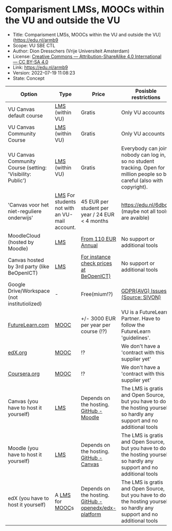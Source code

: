 # Comparisment LMSs, MOOCs within the VU and outside the VU

* Title: Comparisment LMSs, MOOCs within the VU and outside the VU](https://edu.nl/armb9
* Scope: VU SBE CTL 
* Author: Dion Dresschers (Vrije Universiteit Amsterdam)
* License: [Creative Commons — Attribution-ShareAlike 4.0 International — CC BY-SA 4.0](https://creativecommons.org/licenses/by-sa/4.0/)
* Link: https://edu.nl/armb9
* Version: 2022-07-19 11:08:23
* State: Concept

|Option|Type|Price|Posisble restrictions|
|------|---------------------|-----|-|
|VU Canvas default course|[LMS](https://en.wikipedia.org/wiki/Learning_management_system) (within VU)|Gratis|Only VU accounts|
|VU Canvas Community Course|[LMS](https://en.wikipedia.org/wiki/Learning_management_system) (within VU)|Gratis|Only VU accounts|
|VU Canvas Community Course (setting: 'Visibility: Public')|[LMS](https://en.wikipedia.org/wiki/Learning_management_system) (within VU)|Gratis|Everybody can join, nobody can log in, so no student tracking. Open for 7 million people so be careful (also with copyright).|
|'Canvas voor het niet-reguliere onderwijs'|[LMS](https://en.wikipedia.org/wiki/Learning_management_system) For students not with an VU-mail account.|45 EUR per student per year / 24 EUR < 4 months|https://edu.nl/6dbcu (maybe not all tools are avaible)|
|MoodleCloud (hosted by Moodle)|[LMS](https://en.wikipedia.org/wiki/Learning_management_system)|[From 110 EUR Annual](https://moodle.com/solutions/moodlecloud/)|No support or additional tools|
|Canvas hosted by 3rd party (like BeOpenICT)|[LMS](https://en.wikipedia.org/wiki/Learning_management_system)|[For instance check prices at BeOpenICT)](https://be-open-ict.nl/drupal/)|No support or additional tools|
|Google Drive/Workspace (not institutiolized)|-|Free(mium!?)|[GDPR(AVG) Issues (Source: SIVON)](https://sivon.nl/2021/06/advies-ap-google-workspace-op-scholen-kent-teveel-risicos/)|
|[FutureLearn.com](https://www.futurelearn.com/)|[MOOC](https://en.wikipedia.org/wiki/Massive_open_online_course)|+/- 3000 EUR per year per course (!?)|VU is a FutureLearn Partner. Have to follow the FutureLearn 'guidelines'.|
|[edX.org](https://www.edx.org/)|[MOOC](https://en.wikipedia.org/wiki/Massive_open_online_course)|!?|We don't have a 'contract with this supplier yet'|
|[Coursera.org](https://www.coursera.org/)|[MOOC](https://en.wikipedia.org/wiki/Massive_open_online_course)|!?|We don't have a 'contract with this supplier yet'|
|Canvas (you have to host it yourself)|[LMS](https://en.wikipedia.org/wiki/Learning_management_system)|Depends on the hosting. [GitHub -Moodle](https://github.com/moodle/moodle)|The LMS is gratis and Open Source, but you have to do the hosting yourself, so hardly any support and no additional tools|
|Moodle (you have to host it yourself)|[LMS](https://en.wikipedia.org/wiki/Learning_management_system)|Depends on the hosting. [GitHub - Canvas](https://github.com/instructure/canvas-lms)|The LMS is gratis and Open Source, but you have to do the hosting yourself, so hardly any support and no additional tools|)(https://github.com/instructure/canvas-lms)||The LMS is gratis and Open Source, but you have to do the hosting yourself, so hardly any support and no additional tools|
|edX (you have to host it yourself)|A [LMS](https://en.wikipedia.org/wiki/Learning_management_system) for [MOOC](https://en.wikipedia.org/wiki/Massive_open_online_course)s|Depends on the hosting. [GitHub - openedx/edx-platform](https://github.com/openedx/edx-platform)|The LMS is gratis and Open Source, but you have to do the hosting yourself, so hardly any support and no additional tools|
